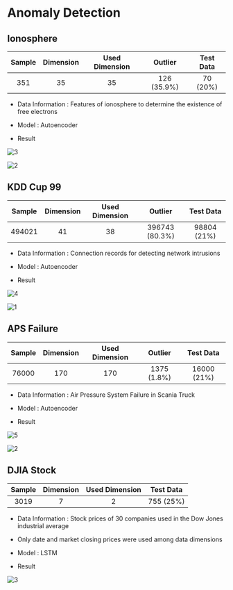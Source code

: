 # Anomaly Detection

## Ionosphere

| Sample | Dimension | Used Dimension | Outlier | Test Data |
|:---:|:---:|:---:|:---:|:---:|
| 351 | 35 | 35 | 126 (35.9%) | 70 (20%) |

- Data Information : Features of ionosphere to determine the existence of free electrons

- Model : Autoencoder

- Result

![3](https://user-images.githubusercontent.com/49182823/86327675-a34f3600-bc7e-11ea-9301-276d23dec447.png)

![2](https://user-images.githubusercontent.com/49182823/86327586-8581d100-bc7e-11ea-8034-e4fd1af2df9d.png)

## KDD Cup 99

| Sample | Dimension | Used Dimension | Outlier | Test Data |
|:---:|:---:|:---:|:---:|:---:|
| 494021 | 41 | 38 | 396743 (80.3%) | 98804 (21%) |

- Data Information : Connection records for detecting network intrusions

- Model : Autoencoder

- Result

![4](https://user-images.githubusercontent.com/49182823/86327791-c7127c00-bc7e-11ea-89e4-7defb4b3a526.png)

![1](https://user-images.githubusercontent.com/49182823/86326151-3e92dc00-bc7c-11ea-80fd-32085c316090.png)

## APS Failure

| Sample | Dimension | Used Dimension | Outlier | Test Data |
|:---:|:---:|:---:|:---:|:---:|
| 76000 | 170 | 170 | 1375 (1.8%) | 16000 (21%) |

- Data Information : Air Pressure System Failure in Scania Truck

- Model : Autoencoder

- Result

![5](https://user-images.githubusercontent.com/49182823/86327993-18bb0680-bc7f-11ea-9530-de7da6d1c0b0.png)

![2](https://user-images.githubusercontent.com/49182823/86248078-57ea4880-bbe8-11ea-9ed9-a738d0a38a86.png)

## DJIA Stock

| Sample | Dimension | Used Dimension | Test Data |
|:---:|:---:|:---:|:---:|
| 3019 | 7 | 2 | 755 (25%) |

- Data Information : Stock prices of 30 companies used in the Dow Jones industrial average

- Only date and market closing prices were used among data dimensions

- Model : LSTM

- Result

![3](https://user-images.githubusercontent.com/49182823/86248794-54a38c80-bbe9-11ea-937f-67629fd077c1.png)
